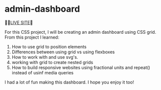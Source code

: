 # admin-dashboard

👨‍💼<a href="https://dustydogcodex.github.io/admin-dashboard/">LIVE SITE</a>💍

For this CSS project, I will be creating an admin dashboard using CSS grid. 
From this project I learned:
1) How to use grid to position elements 
2) Differences between using grid vs using flexboxes
3) How to work with and use svg's. 
4) working with grid to create nested grids
5) How to build responsive websites using fractional units and repeat() instead of usinf media queries

I had a lot of fun making this dashboard. I hope you enjoy it too!
